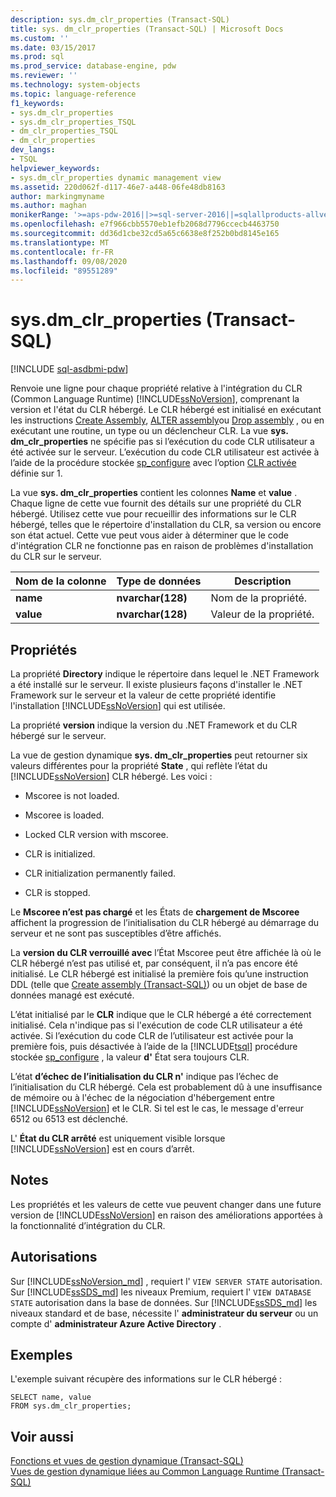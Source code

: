 ```yaml
---
description: sys.dm_clr_properties (Transact-SQL)
title: sys. dm_clr_properties (Transact-SQL) | Microsoft Docs
ms.custom: ''
ms.date: 03/15/2017
ms.prod: sql
ms.prod_service: database-engine, pdw
ms.reviewer: ''
ms.technology: system-objects
ms.topic: language-reference
f1_keywords:
- sys.dm_clr_properties
- sys.dm_clr_properties_TSQL
- dm_clr_properties_TSQL
- dm_clr_properties
dev_langs:
- TSQL
helpviewer_keywords:
- sys.dm_clr_properties dynamic management view
ms.assetid: 220d062f-d117-46e7-a448-06fe48db8163
author: markingmyname
ms.author: maghan
monikerRange: '>=aps-pdw-2016||>=sql-server-2016||=sqlallproducts-allversions||>=sql-server-linux-2017||=azuresqldb-mi-current'
ms.openlocfilehash: e7f966cbb5570eb1efb2068d7796ccecb4463750
ms.sourcegitcommit: dd36d1cbe32cd5a65c6638e8f252b0bd8145e165
ms.translationtype: MT
ms.contentlocale: fr-FR
ms.lasthandoff: 09/08/2020
ms.locfileid: "89551289"
---
```

# <a name="sysdm_clr_properties-transact-sql"></a>sys.dm_clr_properties (Transact-SQL)
[!INCLUDE [sql-asdbmi-pdw](../../includes/applies-to-version/sql-asdbmi-pdw.md)]

  Renvoie une ligne pour chaque propriété relative à l'intégration du CLR (Common Language Runtime) [!INCLUDE[ssNoVersion](../../includes/ssnoversion-md.md)], comprenant la version et l'état du CLR hébergé. Le CLR hébergé est initialisé en exécutant les instructions [Create Assembly](../../t-sql/statements/create-assembly-transact-sql.md), [ALTER assembly](../../t-sql/statements/alter-assembly-transact-sql.md)ou [Drop assembly](../../t-sql/statements/drop-assembly-transact-sql.md) , ou en exécutant une routine, un type ou un déclencheur CLR. La vue **sys. dm_clr_properties** ne spécifie pas si l’exécution du code CLR utilisateur a été activée sur le serveur. L’exécution du code CLR utilisateur est activée à l’aide de la procédure stockée [sp_configure](../../relational-databases/system-stored-procedures/sp-configure-transact-sql.md) avec l’option [CLR activée](../../database-engine/configure-windows/clr-enabled-server-configuration-option.md) définie sur 1.  
  
 La vue **sys. dm_clr_properties** contient les colonnes **Name** et **value** . Chaque ligne de cette vue fournit des détails sur une propriété du CLR hébergé. Utilisez cette vue pour recueillir des informations sur le CLR hébergé, telles que le répertoire d'installation du CLR, sa version ou encore son état actuel. Cette vue peut vous aider à déterminer que le code d'intégration CLR ne fonctionne pas en raison de problèmes d'installation du CLR sur le serveur.  
  
|Nom de la colonne|Type de données|Description|  
|-----------------|---------------|-----------------|  
|**name**|**nvarchar(128)**|Nom de la propriété.|  
|**value**|**nvarchar(128)**|Valeur de la propriété.|  
  
## <a name="properties"></a>Propriétés  
 La propriété **Directory** indique le répertoire dans lequel le .NET Framework a été installé sur le serveur. Il existe plusieurs façons d'installer le .NET Framework sur le serveur et la valeur de cette propriété identifie l'installation [!INCLUDE[ssNoVersion](../../includes/ssnoversion-md.md)] qui est utilisée.  
  
 La propriété **version** indique la version du .NET Framework et du CLR hébergé sur le serveur.  
  
 La vue de gestion dynamique **sys. dm_clr_properties** peut retourner six valeurs différentes pour la propriété **State** , qui reflète l’état du [!INCLUDE[ssNoVersion](../../includes/ssnoversion-md.md)] CLR hébergé. Les voici :  
  
-   Mscoree is not loaded.  
  
-   Mscoree is loaded.  
  
-   Locked CLR version with mscoree.  
  
-   CLR is initialized.  
  
-   CLR initialization permanently failed.  
  
-   CLR is stopped.  
  
 Le **Mscoree n’est pas chargé** et les États de **chargement de Mscoree** affichent la progression de l’initialisation du CLR hébergé au démarrage du serveur et ne sont pas susceptibles d’être affichés.  
  
 La **version du CLR verrouillé avec** l’État Mscoree peut être affichée là où le CLR hébergé n’est pas utilisé et, par conséquent, il n’a pas encore été initialisé. Le CLR hébergé est initialisé la première fois qu’une instruction DDL (telle que [Create assembly &#40;Transact-SQL&#41;](../../t-sql/statements/create-assembly-transact-sql.md)) ou un objet de base de données managé est exécuté.  
  
 L’état initialisé par le **CLR** indique que le CLR hébergé a été correctement initialisé. Cela n'indique pas si l'exécution de code CLR utilisateur a été activée. Si l’exécution du code CLR de l’utilisateur est activée pour la première fois, puis désactivée à l’aide de la [!INCLUDE[tsql](../../includes/tsql-md.md)] procédure stockée [sp_configure](../../relational-databases/system-stored-procedures/sp-configure-transact-sql.md) , la valeur **d'** État sera toujours CLR.  
  
 L’état **d’échec de l’initialisation du CLR n'** indique pas l’échec de l’initialisation du CLR hébergé. Cela est probablement dû à une insuffisance de mémoire ou à l'échec de la négociation d'hébergement entre [!INCLUDE[ssNoVersion](../../includes/ssnoversion-md.md)] et le CLR. Si tel est le cas, le message d'erreur 6512 ou 6513 est déclenché.  
  
 L' **État du CLR arrêté** est uniquement visible lorsque [!INCLUDE[ssNoVersion](../../includes/ssnoversion-md.md)] est en cours d’arrêt.  
  
## <a name="remarks"></a>Notes  
 Les propriétés et les valeurs de cette vue peuvent changer dans une future version de [!INCLUDE[ssNoVersion](../../includes/ssnoversion-md.md)] en raison des améliorations apportées à la fonctionnalité d’intégration du CLR.  
  
## <a name="permissions"></a>Autorisations  
  
Sur [!INCLUDE[ssNoVersion_md](../../includes/ssnoversion-md.md)] , requiert l' `VIEW SERVER STATE` autorisation.   
Sur [!INCLUDE[ssSDS_md](../../includes/sssds-md.md)] les niveaux Premium, requiert l' `VIEW DATABASE STATE` autorisation dans la base de données. Sur [!INCLUDE[ssSDS_md](../../includes/sssds-md.md)] les niveaux standard et de base, nécessite l'  **administrateur du serveur** ou un compte d' **administrateur Azure Active Directory** .   

## <a name="examples"></a>Exemples  
 L'exemple suivant récupère des informations sur le CLR hébergé :  
  
```  
SELECT name, value   
FROM sys.dm_clr_properties;  
```  
  
## <a name="see-also"></a>Voir aussi  
 [Fonctions et vues de gestion dynamique &#40;Transact-SQL&#41;](~/relational-databases/system-dynamic-management-views/system-dynamic-management-views.md)   
 [Vues de gestion dynamique liées au Common Language Runtime &#40;Transact-SQL&#41;](../../relational-databases/system-dynamic-management-views/common-language-runtime-related-dynamic-management-views-transact-sql.md)  
  
  
